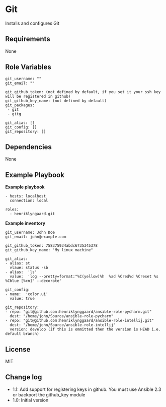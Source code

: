 Git
=========

Installs and configures Git

Requirements
------------

None

Role Variables
--------------

    git_username: "" 
    git_email: "" 

    git_github_token: (not defined by default, if you set it your ssh key will be registered in github)
    git_github_key_name: (not defined by default)
    git_packages: 
     - git
     - gitg

    git_alias: [] 
    git_config: []
    git_repository: []

Dependencies
------------

None

Example Playbook
----------------

__Example playbook__


    - hosts: localhost
      connection: local
    
    roles:
      - henriklyngaard.git
      
__Example inventory__


    git_username: John Doe 
    git_email: john@example.com 

    git_github_token: 758375934abdc6735345378 
    git_github_key_name: "My linux machine"

    git_alias:
    - alias: st
      vlaue: status -sb
    - alias:  'ls'
      value:  'log --pretty=format:"%C(yellow)%h  %ad %Cred%d %Creset %s %Cblue [%cn]" --decorate'      
    
    git_config: 
    - name:  'color.ui'
      value: true

    git_repository: 
    - repo: "git@github.com:henriklynggaard/ansible-role-pycharm.git"
      dest: "/home/john/Source/ansible-role-pycharm"
    - repo: "git@github.com:henriklynggaard/ansible-role-intellij.git"
      dest: "/home/john/Source/ansible-role-intellij"
      version: develop (if this is ommitted then the version is HEAD i.e. default branch)           
      
License
-------

MIT

Change log
----------

* 1.1: Add support for registering keys in github. You must use Ansible 2.3 or backport the github_key module
* 1.0: Initial version